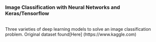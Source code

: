 ### Image Classification with Neural Networks and Keras/Tensorflow
<br>
Three varieties of deep learning models to solve an image classification problem.  
Original dataset found[Here] (https://www.kaggle.com)
